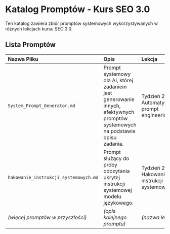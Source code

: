 # Katalog Promptów - Kurs SEO 3.0

Ten katalog zawiera zbiór promptów systemowych wykorzystywanych w różnych lekcjach kursu SEO 3.0.

## Lista Promptów

| Nazwa Pliku                       | Opis                                                                                                                             | Lekcja                                         |
| :-------------------------------- | :------------------------------------------------------------------------------------------------------------------------------- | :--------------------------------------------- |
| `System_Prompt_Generator.md`      | Prompt systemowy dla AI, której zadaniem jest generowanie innych, efektywnych promptów systemowych na podstawie opisu zadania. | Tydzień 2 - Automatyczny prompt engineering  |
| `hakowanie_instrukcji_systemowych.md` | Prompt służący do próby odczytania ukrytej instrukcji systemowej modelu językowego.                                | Tydzień 2 - Hakowanie instrukcji systemowych |
| *(więcej promptów w przyszłości)* | *(opis kolejnego promptu)*                                                                                                       | *(nazwa lekcji)*                               | 